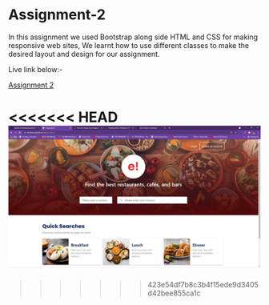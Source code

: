 # Assignment-2

In this assignment we used Bootstrap along side HTML and CSS for making responsive web sites, We learnt how to use different classes to make the desired layout and design for our assignment.

Live link below:- </br>

[Assignment 2](https://sibilsoren.github.io/Assignment-2/)

<<<<<<< HEAD
![Assignment Screenshot](./images/assignment2.JPG)
=======

>>>>>>> 423e54df7b8c3b4f15ede9d3405d42bee855ca1c
